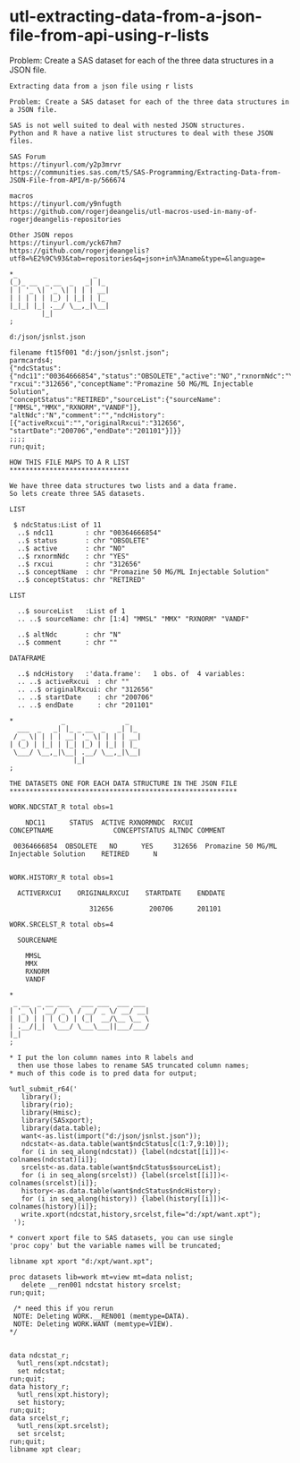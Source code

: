 # utl-extracting-data-from-a-json-file-from-api-using-r-lists
Problem: Create a SAS dataset for each of the three data structures in a JSON file.

    Extracting data from a json file using r lists                                                                             
                                                                                                                               
    Problem: Create a SAS dataset for each of the three data structures in a JSON file.                                        
                                                                                                                               
    SAS is not well suited to deal with nested JSON structures.                                                                
    Python and R have a native list structures to deal with these JSON files.                                                  
                                                                                                                               
    SAS Forum                                                                                                                  
    https://tinyurl.com/y2p3mrvr                                                                                               
    https://communities.sas.com/t5/SAS-Programming/Extracting-Data-from-JSON-File-from-API/m-p/566674                          
                                                                                                                               
    macros                                                                                                                     
    https://tinyurl.com/y9nfugth                                                                                               
    https://github.com/rogerjdeangelis/utl-macros-used-in-many-of-rogerjdeangelis-repositories                                 
                                                                                                                               
    Other JSON repos                                                                                                           
    https://tinyurl.com/yck67hm7                                                                                               
    https://github.com/rogerjdeangelis?utf8=%E2%9C%93&tab=repositories&q=json+in%3Aname&type=&language=                        
                                                                                                                               
    *_                   _                                                                                                     
    (_)_ __  _ __  _   _| |_                                                                                                   
    | | '_ \| '_ \| | | | __|                                                                                                  
    | | | | | |_) | |_| | |_                                                                                                   
    |_|_| |_| .__/ \__,_|\__|                                                                                                  
            |_|                                                                                                                
    ;                                                                                                                          
                                                                                                                               
    d:/json/jsnlst.json                                                                                                        
                                                                                                                               
    filename ft15f001 "d:/json/jsnlst.json";                                                                                   
    parmcards4;                                                                                                                
    {"ndcStatus":{"ndc11":"00364666854","status":"OBSOLETE","active":"NO","rxnormNdc":"YES",                                   
    "rxcui":"312656","conceptName":"Promazine 50 MG/ML Injectable Solution",                                                   
    "conceptStatus":"RETIRED","sourceList":{"sourceName":["MMSL","MMX","RXNORM","VANDF"]},                                     
    "altNdc":"N","comment":"","ndcHistory":[{"activeRxcui":"","originalRxcui":"312656",                                        
    "startDate":"200706","endDate":"201101"}]}}                                                                                
    ;;;;                                                                                                                       
    run;quit;                                                                                                                  
                                                                                                                               
    HOW THIS FILE MAPS TO A R LIST                                                                                             
    ******************************                                                                                             
                                                                                                                               
    We have three data structures two lists and a data frame.                                                                  
    So lets create three SAS datasets.                                                                                         
                                                                                                                               
    LIST                                                                                                                       
                                                                                                                               
     $ ndcStatus:List of 11                                                                                                    
      ..$ ndc11        : chr "00364666854"                                                                                     
      ..$ status       : chr "OBSOLETE"                                                                                        
      ..$ active       : chr "NO"                                                                                              
      ..$ rxnormNdc    : chr "YES"                                                                                             
      ..$ rxcui        : chr "312656"                                                                                          
      ..$ conceptName  : chr "Promazine 50 MG/ML Injectable Solution"                                                          
      ..$ conceptStatus: chr "RETIRED"                                                                                         
                                                                                                                               
    LIST                                                                                                                       
                                                                                                                               
      ..$ sourceList   :List of 1                                                                                              
      .. ..$ sourceName: chr [1:4] "MMSL" "MMX" "RXNORM" "VANDF"                                                               
                                                                                                                               
      ..$ altNdc       : chr "N"                                                                                               
      ..$ comment      : chr ""                                                                                                
                                                                                                                               
    DATAFRAME                                                                                                                  
                                                                                                                               
      ..$ ndcHistory   :'data.frame':	1 obs. of  4 variables:                                                                  
      .. ..$ activeRxcui  : chr ""                                                                                             
      .. ..$ originalRxcui: chr "312656"                                                                                       
      .. ..$ startDate    : chr "200706"                                                                                       
      .. ..$ endDate      : chr "201101"                                                                                       
                                                                                                                               
    *            _               _                                                                                             
      ___  _   _| |_ _ __  _   _| |_                                                                                           
     / _ \| | | | __| '_ \| | | | __|                                                                                          
    | (_) | |_| | |_| |_) | |_| | |_                                                                                           
     \___/ \__,_|\__| .__/ \__,_|\__|                                                                                          
                    |_|                                                                                                        
    ;                                                                                                                          
                                                                                                                               
    THE DATASETS ONE FOR EACH DATA STRUCTURE IN THE JSON FILE                                                                  
    *********************************************************                                                                  
                                                                                                                               
    WORK.NDCSTAT_R total obs=1                                                                                                 
                                                                                                                               
        NDC11      STATUS  ACTIVE RXNORMNDC  RXCUI                CONCEPTNAME               CONCEPTSTATUS ALTNDC COMMENT       
                                                                                                                               
     00364666854  OBSOLETE   NO      YES     312656  Promazine 50 MG/ML Injectable Solution    RETIRED      N                  
                                                                                                                               
                                                                                                                               
    WORK.HISTORY_R total obs=1                                                                                                 
                                                                                                                               
      ACTIVERXCUI    ORIGINALRXCUI    STARTDATE    ENDDATE                                                                     
                                                                                                                               
                        312656         200706      201101                                                                      
                                                                                                                               
    WORK.SRCELST_R total obs=4                                                                                                 
                                                                                                                               
      SOURCENAME                                                                                                               
                                                                                                                               
        MMSL                                                                                                                   
        MMX                                                                                                                    
        RXNORM                                                                                                                 
        VANDF                                                                                                                  
                                                                                                                               
    *                                                                                                                          
     _ __  _ __ ___   ___ ___  ___ ___                                                                                         
    | '_ \| '__/ _ \ / __/ _ \/ __/ __|                                                                                        
    | |_) | | | (_) | (_|  __/\__ \__ \                                                                                        
    | .__/|_|  \___/ \___\___||___/___/                                                                                        
    |_|                                                                                                                        
    ;                                                                                                                          
                                                                                                                               
    * I put the lon column names into R labels and                                                                             
      then use those labes to rename SAS truncated column names;                                                               
    * much of this code is to pred data for output;                                                                            
                                                                                                                               
    %utl_submit_r64('                                                                                                          
       library();                                                                                                              
       library(rio);                                                                                                           
       library(Hmisc);                                                                                                         
       library(SASxport);                                                                                                      
       library(data.table);                                                                                                    
       want<-as.list(import("d:/json/jsnlst.json"));                                                                           
       ndcstat<-as.data.table(want$ndcStatus[c(1:7,9:10)]);                                                                    
       for (i in seq_along(ndcstat)) {label(ndcstat[[i]])<-colnames(ndcstat)[i]};                                              
       srcelst<-as.data.table(want$ndcStatus$sourceList);                                                                      
       for (i in seq_along(srcelst)) {label(srcelst[[i]])<-colnames(srcelst)[i]};                                              
       history<-as.data.table(want$ndcStatus$ndcHistory);                                                                      
       for (i in seq_along(history)) {label(history[[i]])<-colnames(history)[i]};                                              
       write.xport(ndcstat,history,srcelst,file="d:/xpt/want.xpt");                                                            
     ');                                                                                                                       
                                                                                                                               
    * convert xport file to SAS datasets, you can use single                                                                   
    'proc copy' but the variable names will be truncated;                                                                      
                                                                                                                               
    libname xpt xport "d:/xpt/want.xpt";  
    
    proc datasets lib=work mt=view mt=data nolist;         
       delete __ren001 ndcstat history srcelst;                     
    run;quit;                                           
                                                
     /* need this if you rerun                       
     NOTE: Deleting WORK.__REN001 (memtype=DATA).    
     NOTE: Deleting WORK.WANT (memtype=VIEW).        
    */                                              
                                                

    data ndcstat_r;                                                                                                            
      %utl_rens(xpt.ndcstat);                                                                                                  
      set ndcstat;                                                                                                             
    run;quit;                                                                                                                  
    data history_r;                                                                                                            
      %utl_rens(xpt.history);                                                                                                  
      set history;                                                                                                             
    run;quit;                                                                                                                  
    data srcelst_r;                                                                                                            
      %utl_rens(xpt.srcelst);                                                                                                  
      set srcelst;                                                                                                             
    run;quit;                                                                                                                  
    libname xpt clear;                                                                                                         
                                                                                                                               
                                                                                                                               
                                                                                                                               
